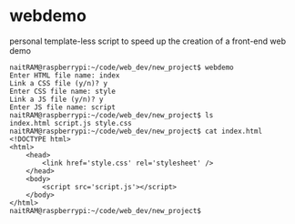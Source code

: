 # webdemo
personal template-less script to speed up the creation of a front-end web demo

```console
naitRAM@raspberrypi:~/code/web_dev/new_project$ webdemo
Enter HTML file name: index
Link a CSS file (y/n)? y
Enter CSS file name: style
Link a JS file (y/n)? y
Enter JS file name: script
naitRAM@raspberrypi:~/code/web_dev/new_project$ ls
index.html script.js style.css
naitRAM@raspberrypi:~/code/web_dev/new_project$ cat index.html
<!DOCTYPE html>
<html>
	<head>
		<link href='style.css' rel='stylesheet' />
	</head>
	<body>
		<script src='script.js'></script>
	</body>
</html>
naitRAM@raspberrypi:~/code/web_dev/new_project$
```
